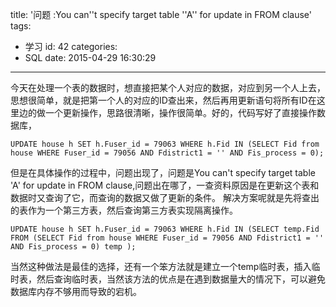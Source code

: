 title: '问题 :You can''t specify target table ''A'' for update in FROM clause'
tags:
  - 学习
id: 42
categories:
  - SQL
date: 2015-04-29 16:30:29
---

今天在处理一个表的数据时，想直接把某个人对应的数据，对应到另一个人上去，思想很简单，就是把第一个人的对应的ID查出来，然后再用更新语句将所有ID在这里边的做一个更新操作，思路很清晰，操作很简单。好的，代码写好了直接操作数据库，

	UPDATE house h SET h.Fuser_id = 79063 WHERE h.Fid IN (SELECT Fid from house WHERE Fuser_id = 79056 AND Fdistrict1 = '' AND Fis_process = 0);

但是在具体操作的过程中，问题出现了，问题是You can't specify target table 'A' for update in FROM clause,问题出在哪了，一查资料原因是在更新这个表和数据时又查询了它，而查询的数据又做了更新的条件。
解决方案呢就是先将查出的表作为一个第三方表，然后查询第三方表实现隔离操作。

	UPDATE house h SET h.Fuser_id = 79063 WHERE h.Fid IN (SELECT temp.Fid FROM (SELECT Fid from house WHERE Fuser_id = 79056 AND Fdistrict1 = '' AND Fis_process = 0) temp );

当然这种做法是最佳的选择，还有一个笨方法就是建立一个temp临时表，插入临时表，然后查询临时表，当然该方法的优点是在遇到数据量大的情况下，可以避免数据库内存不够用而导致的宕机。